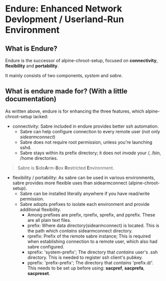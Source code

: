 # Endure: Enhanced Network Devlopment / Userland-Run Environment
## What is Endure?
Endure is the successor of alpine-chroot-setup, focused on **connectivity**, **flexibility** and **portability**.

It mainly consists of two components, *system* and *sabre*.
## What is endure made for? (With a little documentation)
As written above, endure is for enhancing the three features, which alpine-chroot-setup lacked:
- connectivity: Sabre included in endure provides better ssh automation.
  - Sabre can help configure connection to every remote user (not only *sidearmconnect*)
  - Sabre does not require root permission, unless you're launching sshd.
  - Sabre stays within its prefix directory; it does not *invade* your /, /bin, /home directories.
> Sabre is **S**ide**A**rm-**B**ox **R**estricted **E**nvironment.
- flexibility / portability: As sabre can be used in various environments, sabre provides more flexible uses than sidearmconnect (alpine-chroot-setup).
  - Sabre can be installed literally anywhere if you have read/write permission.
  - Sabre adopts prefixes to isolate each environment and provide additional flexibility.
    - Among prefixes are prefix, rprefix, sprefix, and pprefix. These are all plain text files.
    - prefix: Where data directory(sidearmconnect) is located. This is the path which *contains* sidearmconnect directory.
    - rprefix: Prefix of the remote sabre instance; This is required when establishing connection to a remote user, which also had sabre configured.
    - sprefix: 'system-prefix'; The directory that *contains* user's .ssh directory. This is needed to register ssh client's pubkey.
    - pprefix: 'prefix-prefix'; The directory that *contains* 'prefix.d/'. This needs to be set up before using: **sacpref**, **sacprefa**, **sacpreset**.
